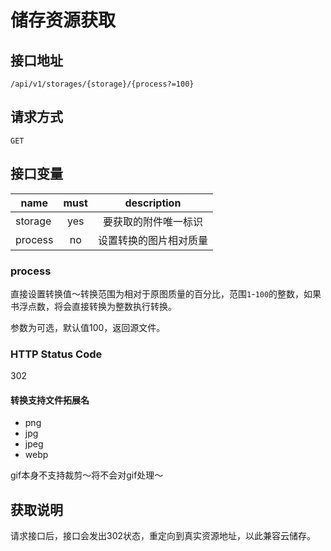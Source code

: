 # 储存资源获取

## 接口地址

```
/api/v1/storages/{storage}/{process?=100}
```

## 请求方式

```
GET
```

## 接口变量

| name     | must     | description |
|----------|:--------:|:--------:|
| storage  | yes      | 要获取的附件唯一标识 |
| process  | no       | 设置转换的图片相对质量 |

### process

直接设置转换值～转换范围为相对于原图质量的百分比，范围`1`-`100`的整数，如果书浮点数，将会直接转换为整数执行转换。

参数为可选，默认值100，返回源文件。

### HTTP Status Code

302

#### 转换支持文件拓展名

- png
- jpg
- jpeg
- webp

gif本身不支持裁剪～将不会对gif处理～

## 获取说明

请求接口后，接口会发出302状态，重定向到真实资源地址，以此兼容云储存。

